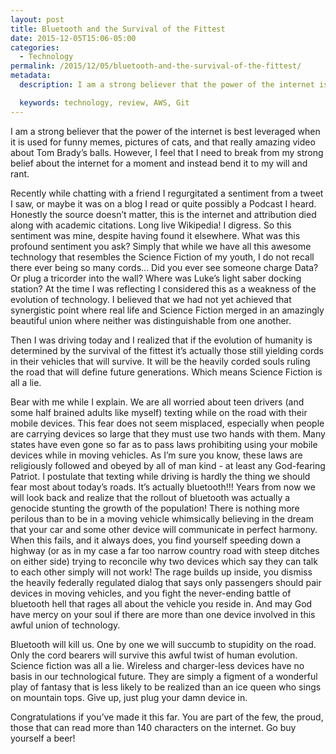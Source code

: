 ```yaml
---
layout: post
title: Bluetooth and the Survival of the Fittest
date: 2015-12-05T15:06-05:00
categories:
  - Technology
permalink: /2015/12/05/bluetooth-and-the-survival-of-the-fittest/
metadata:
  description: I am a strong believer that the power of the internet is best leveraged when it is used for funny memes, pictures of cats, and that really amazing video about Tom Brady’s balls.

  keywords: technology, review, AWS, Git
---
```

I am a strong believer that the power of the internet is best leveraged when it is used for funny memes, pictures of cats, and that really amazing video about Tom Brady’s balls. However, I feel that I need to break from my strong belief about the internet for a moment and instead bend it to my will and rant.

Recently while chatting with a friend I regurgitated a sentiment from a tweet I saw, or maybe it was on a blog I read or quite possibly a Podcast I heard. Honestly the source doesn’t matter, this is the internet and attribution died along with academic citations. Long live Wikipedia! I digress. So this sentiment was mine, despite having found it elsewhere. What was this profound sentiment you ask? Simply that while we have all this awesome technology that resembles the Science Fiction of my youth, I do not recall there ever being so many cords… Did you ever see someone charge Data? Or plug a tricorder into the wall? Where was Luke’s light saber docking station? At the time I was reflecting I considered this as a weakness of the evolution of technology. I believed that we had not yet achieved that synergistic point where real life and Science Fiction merged in an amazingly beautiful union where neither was distinguishable from one another.

Then I was driving today and I realized that if the evolution of humanity is determined by the survival of the fittest it’s actually those still yielding cords in their vehicles that will survive. It will be the heavily corded souls ruling the road that will define future generations. Which means Science Fiction is all a lie.

Bear with me while I explain. We are all worried about teen drivers (and some half brained adults like myself) texting while on the road with their mobile devices. This fear does not seem misplaced, especially when people are carrying devices so large that they must use two hands with them. Many states have even gone so far as to pass laws prohibiting using your mobile devices while in moving vehicles. As I’m sure you know, these laws are religiously followed and obeyed by all of man kind - at least any God-fearing Patriot. I postulate that texting while driving is hardly the thing we should fear most about today’s roads. It’s actually bluetooth!!! Years from now we will look back and realize that the rollout of bluetooth was actually a genocide stunting the growth of the population! There is nothing more perilous than to be in a moving vehicle whimsically believing in the dream that your car and some other device will communicate in perfect harmony. When this fails, and it always does, you find yourself speeding down a highway (or as in my case a far too narrow country road with steep ditches on either side) trying to reconcile why two devices which say they can talk to each other simply will not work! The rage builds up inside, you dismiss the heavily federally regulated dialog that says only passengers should pair devices in moving vehicles, and you fight the never-ending battle of bluetooth hell that rages all about the vehicle you reside in. And may God have mercy on your soul if there are more than one device involved in this awful union of technology.

Bluetooth will kill us. One by one we will succumb to stupidity on the road. Only the cord bearers will survive this awful twist of human evolution. Science fiction was all a lie. Wireless and charger-less devices have no basis in our technological future. They are simply a figment of a wonderful play of fantasy that is less likely to be realized than an ice queen who sings on mountain tops. Give up, just plug your damn device in.

Congratulations if you’ve made it this far. You are part of the few, the proud, those that can read more than 140 characters on the internet. Go buy yourself a beer!
